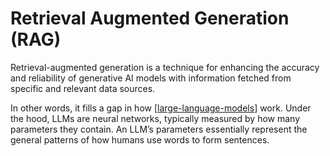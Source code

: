 # Retrieval Augmented Generation (RAG)

Retrieval-augmented generation is a technique for enhancing the accuracy and reliability of generative AI models with information fetched from specific and relevant data sources.

In other words, it fills a gap in how [[large-language-models]] work. Under the hood, LLMs are neural networks, typically measured by how many parameters they contain. An LLM’s parameters essentially represent the general patterns of how humans use words to form sentences.


[//begin]: # "Autogenerated link references for markdown compatibility"
[large-language-models]: large-language-models "Large Language Models (LLM)"
[//end]: # "Autogenerated link references"